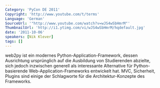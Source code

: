```yaml
---
Category: 'PyCon DE 2011'
Copyright: 'http://www.youtube.com/t/terms'
Language: 'German'
SourceUrl: '"http://www.youtube.com/watch?v=wJS4wSbHmrM"'
ThumbnailUrl: 'http://i1.ytimg.com/vi/wJS4wSbHmrM/hqdefault.jpg'
date: '2011-10-06'
speakers: [Nik Klever]
tags: []
---
```

web2py ist ein modernes Python-Application-Framework, dessen Ausrichtung ursprünglich auf die Ausbildung von Studierenden abzielte, sich jedoch inzwischen generell als interessante Alternative für Python-basierende Web-Application-Frameworks entwickelt hat. MVC, Sicherheit, Plugins sind einige der Schlagworte für die Architektur-Konzepte des Frameworks.